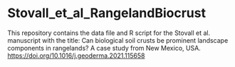 # Stovall_et_al_RangelandBiocrust
This repository contains the data file and R script for the Stovall et al. manuscript with the title: Can biological soil crusts be prominent landscape components in rangelands? A case study from New Mexico, USA. 
https://doi.org/10.1016/j.geoderma.2021.115658
